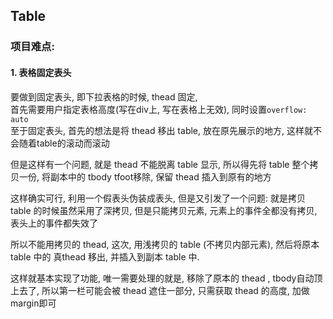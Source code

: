 ## Table
### 项目难点: 
#### 1. 表格固定表头
要做到固定表头, 即下拉表格的时候, thead 固定, <br>
首先需要用户指定表格高度(写在div上, 写在表格上无效), 同时设置```overflow: auto```<br>
至于固定表头, 首先的想法是将 thead 移出 table, 放在原先展示的地方, 这样就不会随着table的滚动而滚动<br>

但是这样有一个问题, 就是 thead 不能脱离 table 显示, 所以得先将 table 整个拷贝一份, 将副本中的 tbody tfoot移除, 保留 thead 插入到原有的地方<br>

这样确实可行, 利用一个假表头伪装成表头, 但是又引发了一个问题: 就是拷贝 table 的时候虽然采用了深拷贝, 但是只能拷贝元素, 元素上的事件全都没有拷贝, 表头上的事件都失效了<br>

所以不能用拷贝的 thead, 这次, 用浅拷贝的 table (不拷贝内部元素), 然后将原本 table 中的 真thead 移出, 并插入到副本 table 中.<br>

这样就基本实现了功能, 唯一需要处理的就是, 移除了原本的 thead , tbody自动顶上去了, 所以第一栏可能会被 thead 遮住一部分, 只需获取 thead 的高度, 加做margin即可<br>
